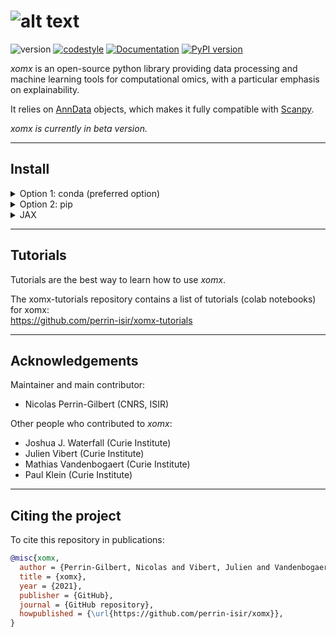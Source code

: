 # ![alt text](https://raw.githubusercontent.com/perrin-isir/xomx/master/logo.png "xomx logo")

![version](https://img.shields.io/badge/version-0.1.6-blue)
[![codestyle](https://img.shields.io/badge/code%20style-black-000000.svg)](https://github.com/psf/black)
[![Documentation](https://img.shields.io/github/actions/workflow/status/perrin-isir/xomx/docs.yml?branch=master&label=docs)](https://perrin-isir.github.io/xomx/)
[![PyPI version](https://img.shields.io/pypi/v/xomx)](https://pypi.org/project/xomx/)

*xomx* is an open-source python library providing data processing and 
machine learning tools for computational omics, with a 
particular emphasis on explainability.

It relies on [AnnData](https://anndata.readthedocs.io) objects, which makes it
fully compatible with [Scanpy](https://scanpy.readthedocs.io).

*xomx is currently in beta version.*

-----



## Install

<details><summary>Option 1: conda (preferred option)</summary>
<p>

This option is preferred because it relies mainly on conda-forge  (which among other things simplifies the installation of JAX).


    git clone https://github.com/perrin-isir/xomx.git
    cd xomx
    conda update conda
    
Install micromamba if you don't already have it (you can also simply use conda, by replacing below `micromamba create`, `micromamba update` and `micromamba activate` respectively by `conda env create`, `conda env update` and `conda activate`, but this will lead to a significantly slower installation):

    conda install -c conda-forge micromamba

Choose a conda environment name, for instance `xomxenv`.  
The following command creates the `xomxenv` environment with the requirements listed in [environment.yaml](environment.yaml):

    micromamba create --name xomxenv --file environment.yaml

If you prefer to update an existing environment (`existing_env`):

    micromamba update --name existing_env --file environment.yml

Then, activate the `xomxenv` environment:

    micromamba activate xomxenv

Finally, to install the *xomx* library in the activated environment:

    pip install -e .

</p>
</details>

<details><summary>Option 2: pip</summary>
<p>

For the pip install, you need to properly install JAX yourself. Otherwise, if JAX is installed automatically as a pip dependency of *xomx*, it will probably not work as desired (e.g. it will not be GPU-compatible). So you should install it beforehand, following these guidelines: 

[https://github.com/google/jax#installation](https://github.com/google/jax#installation) 

Then, install *xomx* with:

    pip install xomx

</p>
</details>

<details><summary>JAX</summary>
<p>

The neural network-based machine learning algorithms in *xomx* are written in JAX (and flax), so it needs to be installed properly for them to work.

To verify that the JAX installation went well, check the backend used by JAX with the following command:
```
python -c "import jax; print(jax.lib.xla_bridge.get_backend().platform)"
```
It will print "cpu", "gpu" or "tpu" depending on the platform JAX is using.

</p>
</details>

-----
## Tutorials

Tutorials are the best way to learn how to use
*xomx*.

The xomx-tutorials repository contains a list of tutorials (colab notebooks) for xomx:  
https://github.com/perrin-isir/xomx-tutorials

-----
## Acknowledgements

Maintainer and main contributor:
- Nicolas Perrin-Gilbert (CNRS, ISIR)

Other people who contributed to *xomx*:
- Joshua J. Waterfall (Curie Institute)
- Julien Vibert (Curie Institute)
- Mathias Vandenbogaert (Curie Institute)
- Paul Klein (Curie Institute)

-----
## Citing the project
To cite this repository in publications:

```bibtex
@misc{xomx,
  author = {Perrin-Gilbert, Nicolas and Vibert, Julien and Vandenbogaert, Mathias and Waterfall, Joshua J.},
  title = {xomx},
  year = {2021},
  publisher = {GitHub},
  journal = {GitHub repository},
  howpublished = {\url{https://github.com/perrin-isir/xomx}},
}
```

